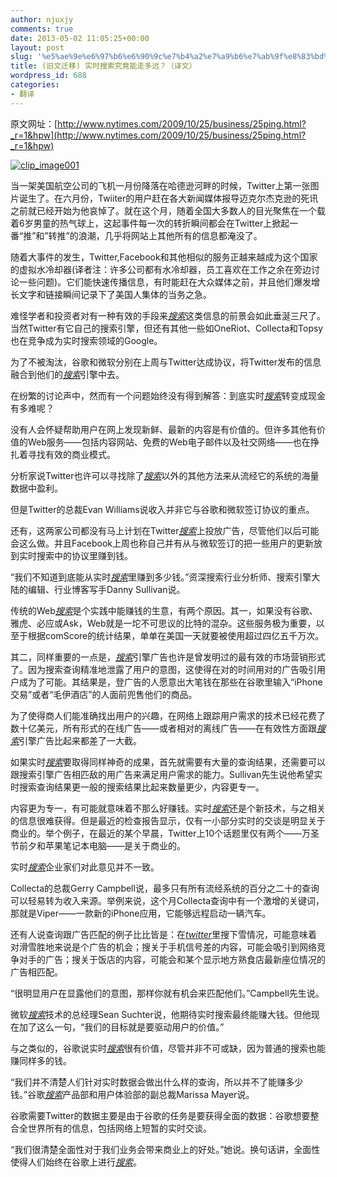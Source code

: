 ```yaml
---
author: njuxjy
comments: true
date: 2013-05-02 11:05:25+00:00
layout: post
slug: '%e5%ae%9e%e6%97%b6%e6%90%9c%e7%b4%a2%e7%a9%b6%e7%ab%9f%e8%83%bd%e8%b5%b0%e5%a4%9a%e8%bf%9c%ef%bc%9f%ef%bc%88%e8%af%91%e6%96%87%ef%bc%89'
title: (旧文迁移) 实时搜索究竟能走多远？（译文）
wordpress_id: 688
categories:
- 翻译
---
```


原文网址：[http://www.nytimes.com/2009/10/25/business/25ping.html?_r=1&hpw](http://www.nytimes.com/2009/10/25/business/25ping.html?_r=1&hpw)

 

[![clip_image001](http://www.xiaojiayi.com/wp-content/uploads/2013/05/clip_image001_thumb1.jpg)](http://www.xiaojiayi.com/wp-content/uploads/2013/05/clip_image0011.jpg)

 

当一架美国航空公司的飞机一月份降落在哈德逊河畔的时候，Twitter上第一张图片诞生了。在六月份，Twiiter的用户赶在各大新闻媒体报导迈克尔杰克逊的死讯之前就已经开始为他哀悼了。就在这个月，随着全国大多数人的目光聚焦在一个载着6岁男童的热气球上，这起事件每一次的转折瞬间都会在Twitter上掀起一番“推”和”转推”的浪潮，几乎将网站上其他所有的信息都淹没了。 

 

随着大事件的发生，Twitter,Facebook和其他相似的服务正越来越成为这个国家的虚拟水冷却器(译者注：许多公司都有水冷却器，员工喜欢在工作之余在旁边讨论一些问题)。它们能快速传播信息，有时能赶在大众媒体之前，并且他们爆发增长文字和链接瞬间记录下了美国人集体的当务之急。 

 

难怪学者和投资者对有一种有效的手段来[_搜索_](http://www.yeeyan.com/articles/tag/搜索)这类信息的前景会如此垂涎三尺了。当然Twitter有它自己的搜索引擎，但还有其他一些如OneRiot、Collecta和Topsy也在竞争成为实时搜索领域的Google。 

 

为了不被淘汰，谷歌和微软分别在上周与Twitter达成协议，将Twitter发布的信息融合到他们的[_搜索_](http://www.yeeyan.com/articles/tag/搜索)引擎中去。 

 

在纷繁的讨论声中，然而有一个问题始终没有得到解答：到底实时[_搜索_](http://www.yeeyan.com/articles/tag/搜索)转变成现金有多难呢？ 

 

没有人会怀疑帮助用户在网上发现新鲜、最新的内容是有价值的。但许多其他有价值的Web服务——包括内容网站、免费的Web电子邮件以及社交网络——也在挣扎着寻找有效的商业模式。 

 

分析家说Twitter也许可以寻找除了[_搜索_](http://www.yeeyan.com/articles/tag/搜索)以外的其他方法来从流经它的系统的海量数据中盈利。 

 

但是Twitter的总裁Evan Williams说收入并非它与谷歌和微软签订协议的重点。 

 

还有，这两家公司都没有马上计划在Twitter[_搜索_](http://www.yeeyan.com/articles/tag/搜索)上投放广告，尽管他们以后可能会这么做。并且Facebook上周也称自己并有从与微软签订的把一些用户的更新放到实时搜索中的协议里赚到钱。 

 

“我们不知道到底能从实时[_搜索_](http://www.yeeyan.com/articles/tag/搜索)里赚到多少钱。”资深搜索行业分析师、搜索引擎大陆的编辑、行业博客写手Danny Sullivan说。 

 

传统的Web[_搜索_](http://www.yeeyan.com/articles/tag/搜索)是个实践中能赚钱的生意，有两个原因。其一，如果没有谷歌、雅虎、必应或Ask，Web就是一坨不可思议的比特的混杂。这些服务极为重要，以至于根据comScore的统计结果，单单在美国一天就要被使用超过四亿五千万次。 

 

其二，同样重要的一点是，[_搜索_](http://www.yeeyan.com/articles/tag/搜索)引擎广告也许是曾发明过的最有效的市场营销形式了。因为搜索查询精准地泄露了用户的意图，这使得在对的时间用对的广告吸引用户成为了可能。其结果是，登广告的人愿意出大笔钱在那些在谷歌里输入“iPhone交易”或者“毛伊酒店”的人面前兜售他们的商品。 

 

为了使得商人们能准确找出用户的兴趣，在网络上跟踪用户需求的技术已经花费了数十亿美元，所有形式的在线广告——或者相对的离线广告——在有效性方面跟[_搜索_](http://www.yeeyan.com/articles/tag/搜索)引擎广告比起来都差了一大截。 

 

如果实时[_搜索_](http://www.yeeyan.com/articles/tag/搜索)要取得同样神奇的成果，首先就需要有大量的查询结果，还需要可以跟搜索引擎广告相匹敌的用广告来满足用户需求的能力。Sullivan先生说他希望实时搜索查询结果更一般的搜索结果比起来数量更少，内容更专一。 

 

内容更为专一，有可能就意味着不那么好赚钱。实时[_搜索_](http://www.yeeyan.com/articles/tag/搜索)还是个新技术，与之相关的信息很难获得。但是最近的检查报告显示，仅有一小部分实时的交谈是明显关于商业的。举个例子，在最近的某个早晨，Twitter上10个话题里仅有两个——万圣节前夕和苹果笔记本电脑——是关于商业的。 

 

实时[_搜索_](http://www.yeeyan.com/articles/tag/搜索)企业家们对此意见并不一致。 

 

Collecta的总裁Gerry Campbell说，最多只有所有流经系统的百分之二十的查询可以轻易转为收入来源。举例来说，这个月Collecta查询中有一个激增的关键词，那就是Viper——一款新的iPhone应用，它能够远程启动一辆汽车。 

 

还有人说查询跟广告匹配的例子比比皆是：在[_twitter_](http://www.yeeyan.com/articles/tag/twitter)里搜下雪情况，可能意味着对滑雪胜地来说是个广告的机会；搜关于手机信号差的内容，可能会吸引到网络竞争对手的广告；搜关于饭店的内容，可能会和某个显示地方熟食店最新座位情况的广告相匹配。 

 

“很明显用户在显露他们的意图，那样你就有机会来匹配他们。”Campbell先生说。 

 

微软[_搜索_](http://www.yeeyan.com/articles/tag/搜索)技术的总经理Sean Suchter说，他期待实时搜索最终能赚大钱。但他现在加了这么一句，“我们的目标就是要驱动用户的价值。” 

 

与之类似的，谷歌说实时[_搜索_](http://www.yeeyan.com/articles/tag/搜索)很有价值，尽管并非不可或缺，因为普通的搜索也能赚同样多的钱。 

 

“我们并不清楚人们针对实时数据会做出什么样的查询，所以并不了能赚多少钱。”谷歌[_搜索_](http://www.yeeyan.com/articles/tag/搜索)产品部和用户体验部的副总裁Marissa Mayer说。 

 

谷歌需要Twitter的数据主要是由于谷歌的任务是要获得全面的数据：谷歌想要整合全世界所有的信息，包括网络上短暂的实时交谈。 

 

“我们很清楚全面性对于我们业务会带来商业上的好处。”她说。换句话讲，全面性使得人们始终在谷歌上进行[_搜索_](http://www.yeeyan.com/articles/tag/搜索)。 

